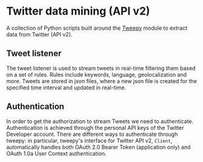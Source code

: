 # Twitter data mining (API v2)
A collection of Python scripts built around the [Tweepy](https://github.com/tweepy/tweepy) module to extract data from Twitter (API v2).

## Tweet listener
The tweet listener is used to stream tweets in real-time filtering them based on a set of rules. Rules include keywords, language, geolocalization and more. Tweets are stored in json files, where a new json file is created for the specified time interval and updated in real-time.

## Authentication
In order to get the authorization to stream Tweets we need to authenticate. Authentication is achieved through the personal API keys of the Twitter Developer account. There are different ways to authenticate through tweepy: in particular, tweepy's interface for Twitter API v2, `Client`, automatically handles both OAuth 2.0 Bearer Token (application only) and OAuth 1.0a User Context authentication.
